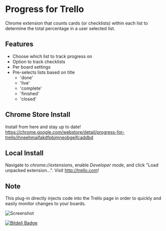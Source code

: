 # Progress for Trello

Chrome extension that counts cards (or checklists) within each list to determine the total percentage in a user selected list.


## Features

- Choose which list to track progress on
- Option to track checklists
- Per board settings
- Pre-selects lists based on title
	- 'done'
	- 'live'
	- 'complete'
	- 'finished'
	- 'closed'


## Chrome Store Install

Install from here and stay up to date!
https://chrome.google.com/webstore/detail/progress-for-trello/ihneehmaifakdfpbjmneobgeifcaddbd


## Local Install

Navigate to *chrome://extensions*, enable *Developer mode*, and click "Load unpacked extension...". Visit http://trello.com!


## Note

This plug-in directly injects code into the Trello page in order to quickly and easily monitor changes to your boards.


![Screenshot](https://raw.github.com/Cycododge/Progress-For-Trello/master/resources/screenShot.png)


[![Bitdeli Badge](https://d2weczhvl823v0.cloudfront.net/Cycododge/Progress-For-Trello/trend.png)](https://bitdeli.com/free "Bitdeli Badge")

